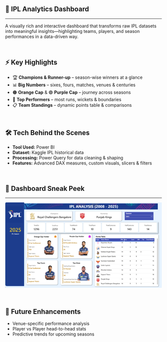 ## 🏏 IPL Analytics Dashboard
---

A visually rich and interactive dashboard that transforms raw IPL datasets into meaningful insights—highlighting teams, players, and season performances in a data-driven way.  


<br>

## ⚡ Key Highlights

- 🏆 **Champions & Runner-up** – season-wise winners at a glance  
- 📊 **Big Numbers** – sixes, fours, matches, venues & centuries  
- 🟠 **Orange Cap** & 🟣 **Purple Cap** – journey across seasons  
- 🥇 **Top Performers** – most runs, wickets & boundaries  
- 📋 **Team Standings** – dynamic points table & comparisons  

<br>

## 🛠️ Tech Behind the Scenes

- **Tool Used:** Power BI  
- **Dataset:** Kaggle IPL historical data  
- **Processing:** Power Query for data cleaning & shaping  
- **Features:** Advanced DAX measures, custom visuals, slicers & filters  

<br>

## 🌟 Dashboard Sneak Peek
--------------------------

![Dashboard Screenshot](https://github.com/ChaitraliM97/ipl-analytics-dashboard/blob/main/IPL_Dashboard.png)  

<br>

## 🚀 Future Enhancements

- Venue-specific performance analysis  
- Player vs Player head-to-head stats  
- Predictive trends for upcoming seasons  
